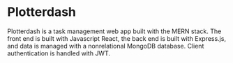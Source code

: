 # Plotterdash

Plotterdash is a task management web app built with the MERN stack. The front end is built with Javascript React, the back end is built with Express.js, and data is managed with a nonrelational MongoDB database. Client authentication is handled with JWT.
